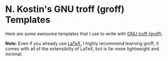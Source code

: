 # N. Kostin's GNU troff (groff) Templates

Here are some awesome templates that I use to write with [GNU troff (groff)](https://gnu.org/software/groff).

**Note**: Even if you already use [LaTeX](https://github.com/nkostin4/LaTeX-templates), I highly recommend learning groff; it comes with all of the extensibilty of LaTeX, but is far more lightweight and minimal.
